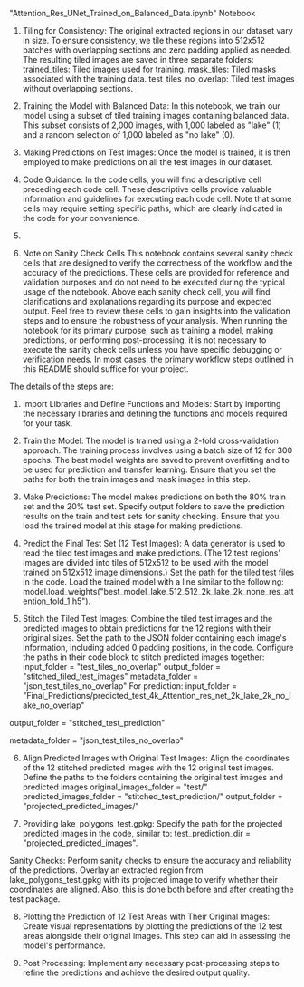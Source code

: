 "Attention_Res_UNet_Trained_on_Balanced_Data.ipynb" Notebook

1. Tiling for Consistency: The original extracted regions in our dataset vary in size. To ensure consistency, we tile these regions into 512x512 patches with overlapping sections and zero padding applied as needed. The resulting tiled images are saved in three separate folders:
trained_tiles: Tiled images used for training.
mask_tiles: Tiled masks associated with the training data.
test_tiles_no_overlap: Tiled test images without overlapping sections.

2. Training the Model with Balanced Data: In this notebook, we train our model using a subset of tiled training images containing balanced data. This subset consists of 2,000 images, with 1,000 labeled as "lake" (1) and a random selection of 1,000 labeled as "no lake" (0).

3. Making Predictions on Test Images: Once the model is trained, it is then employed to make predictions on all the test images in our dataset.

4. Code Guidance: In the code cells, you will find a descriptive cell preceding each code cell. These descriptive cells provide valuable information and guidelines for executing each code cell. Note that some cells may require setting specific paths, which are clearly indicated in the code for your convenience.
5. 
6. Note on Sanity Check Cells
This notebook contains several sanity check cells that are designed to verify the correctness of the workflow and the accuracy of the predictions. These cells are provided for reference and validation purposes and do not need to be executed during the typical usage of the notebook.
Above each sanity check cell, you will find clarifications and explanations regarding its purpose and expected output. Feel free to review these cells to gain insights into the validation steps and to ensure the robustness of your analysis.
When running the notebook for its primary purpose, such as training a model, making predictions, or performing post-processing, it is not necessary to execute the sanity check cells unless you have specific debugging or verification needs. In most cases, the primary workflow steps outlined in this README should suffice for your project.
   
The details of the steps are: 

1. Import Libraries and Define Functions and Models: Start by importing the necessary libraries and defining the functions and models required for your task.
   
2. Train the Model:
The model is trained using a 2-fold cross-validation approach.
The training process involves using a batch size of 12 for 300 epochs.
The best model weights are saved to prevent overfitting and to be used for prediction and transfer learning.
Ensure that you set the paths for both the train images and mask images in this step.

3. Make Predictions:
The model makes predictions on both the 80% train set and the 20% test set.
Specify output folders to save the prediction results on the train and test sets for sanity checking.
Ensure that you load the trained model at this stage for making predictions.

4. Predict the Final Test Set (12 Test Images):
A data generator is used to read the tiled test images and make predictions. (The 12 test regions' images are divided into tiles of 512x512 to be used with the model trained on 512x512 image dimensions.)
Set the path for the tiled test files in the code.
Load the trained model with a line similar to the following: model.load_weights("best_model_lake_512_512_2k_lake_2k_none_res_attention_fold_1.h5").

5. Stitch the Tiled Test Images:
Combine the tiled test images and the predicted images to obtain predictions for the 12 regions with their original sizes.
Set the path to the JSON folder containing each image's information, including added 0 padding positions, in the code.
Configure the paths in their code block to stitch predicted images together:
input_folder = "test_tiles_no_overlap"
output_folder = "stitched_tiled_test_images"
metadata_folder = "json_test_tiles_no_overlap"
For prediction:
input_folder = "Final_Predictions/predicted_test_4k_Attention_res_net_2k_lake_2k_no_lake_no_overlap"

output_folder = "stitched_test_prediction"

metadata_folder = "json_test_tiles_no_overlap"


6. Align Predicted Images with Original Test Images:
Align the coordinates of the 12 stitched predicted images with the 12 original test images.
Define the paths to the folders containing the original test images and predicted images
original_images_folder = "test/"
predicted_images_folder = "stitched_test_prediction/"
output_folder = "projected_predicted_images/"


7. Providing lake_polygons_test.gpkg:
Specify the path for the projected predicted images in the code, similar to: test_prediction_dir = "projected_predicted_images".

Sanity Checks:
Perform sanity checks to ensure the accuracy and reliability of the predictions.
Overlay an extracted region from lake_polygons_test.gpkg with its projected image to verify whether their coordinates are aligned. Also, this is done both before and after creating the test package.

8. Plotting the Prediction of 12 Test Areas with Their Original Images:
Create visual representations by plotting the predictions of the 12 test areas alongside their original images. This step can aid in assessing the model's performance.

9. Post Processing:
Implement any necessary post-processing steps to refine the predictions and achieve the desired output quality.
